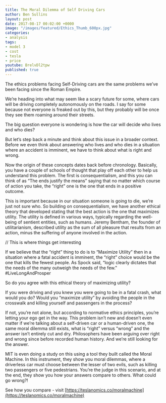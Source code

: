 ```yaml
---
title: The Moral Dilemma of Self Driving Cars
author: Ben Sullins
layout: post
date: 2017-08-17 00:02:00 +0000
image: "/images/featured/Ethics_Thumb_600px.jpg"
categories:
- analysis
tags:
- model 3
- cost
- tesla
- price
youtube: BrelvDl2tpw
published: true
---
```

The ethics problems facing Self-Driving cars are the same problems we’ve been facing since the Roman Empire.

We’re heading into what may seem like a scary future for some, where cars will be driving completely autonomously on the roads. I say for some because not everyone is freaked out by this, but they probably will be once they see them roaming around their streets.

The big question everyone is wondering is how the car will decide who lives and who dies?

But let’s step back a minute and think about this issue in a broader context. Before we even think about answering who lives and who dies in a situation where an accident is imminent, we have to think about what is right and wrong.

Now the origin of these concepts dates back before chronology. Basically, you have a couple of schools of thought that play off each other to help us understand this problem. The first is consequentialism, and this you can think of as “The ends justify the means” saying that no matter which course of action you take, the “right” one is the one that ends in a positive outcome.

This is important because in our situation someone is going to die, we’re just not sure who. So building on consequentialism, we have another ethical theory that developed stating that the best action is the one that maximizes utility. The utility is defined in various ways, typically regarding the well-being of sentient entities, such as humans. Jeremy Bentham, the founder of utilitarianism, described utility as the sum of all pleasure that results from an action, minus the suffering of anyone involved in the action.

// This is where things get interesting

If we believe that the “right” thing to do is to “Maximize Utility” then in a situation where a fatal accident is imminent, the “right” choice would be the one that kills the fewest people.  As Spock said, “logic clearly dictates that the needs of the many outweigh the needs of the few." #LiveLongAndProsper

So do you agree with this ethical theory of maximizing utility?

If you were driving and you knew you were going to be in a fatal crash, what would you do? Would you “maximize utility” by avoiding the people in the crosswalk and killing yourself and passengers in the process?

If not, you’re not alone, but according to normative ethics principles, you’re letting your ego get in the way. This problem isn’t new and doesn’t even matter if we’re talking about a self-driven car or a human-driven one, the same moral dilemma still exists, what is “right” versus “wrong” and the answer isn’t entirely cut and dry. Philosophers have been arguing over right and wrong since before recorded human history. And we’re still looking for the answer.

MIT is even doing a study on this using a tool they built called the Moral Machine. In this instrument, they show you moral dilemmas, where a driverless car must choose between the lesser of two evils, such as killing two passengers or five pedestrians. You’re the judge in this scenario, and at the end, they show you how your answers compare to others. What could go wrong?!

See how you compare - visit [https://teslanomics.co/moralmachine](https://teslanomics.co/moralmachine)
